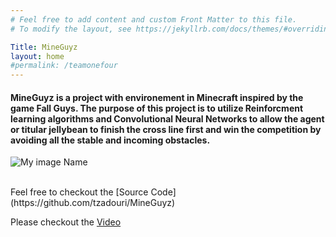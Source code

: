 ```yaml
---
# Feel free to add content and custom Front Matter to this file.
# To modify the layout, see https://jekyllrb.com/docs/themes/#overriding-theme-defaults

Title: MineGuyz
layout: home
#permalink: /teamonefour
---
```





#### MineGuyz is a project with environement in Minecraft inspired by the game Fall Guys. The purpose of this project is to utilize Reinforcment learning algorithms and Convolutional Neural Networks to allow the agent or titular jellybean to finish the cross line first and win the competition by avoiding all the stable and incoming obstacles.  

![My image Name](/assets/images/myimage.jpg)



<br />
Feel free to checkout the [Source Code](https://github.com/tzadouri/MineGuyz)

Please checkout the [Video](https://www.youtube.com/watch?v=SaT4Ns7_akk&feature=youtu.be)